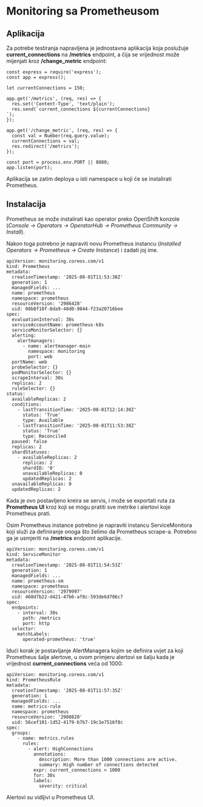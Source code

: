 # Monitoring sa Prometheusom

## Aplikacija
Za potrebe testiranja napravljena je jednostavna aplikacija koja poslužuje **current_connections** na **/metrics** endpoint, a čija se vrijednost može mijenjati kroz **/change_metric** endpoint:

```
const express = require('express');
const app = express();

let currentConnections = 150;

app.get('/metrics', (req, res) => {
  res.set('Content-Type', 'text/plain');
  res.send(`current_connections ${currentConnections}
`);
});

app.get('/change_metric', (req, res) => {
  const val = Number(req.query.value);
  currentConnections = val;
  res.redirect('/metrics');
});

const port = process.env.PORT || 8080;
app.listen(port);
```
Aplikacija se zatim deploya u isti namespace u koji će se instalirati Prometheus.

## Instalacija
Prometheus se može instalirati kao operator preko OpenShift konzole (*Console -> Operators -> OperatorHub -> Prometheus Community -> Install*).

Nakon toga potrebno je napraviti novu Prometheus instancu (*Installed Operators -> Prometheus -> Create Instance*) i zadati joj ime. 
```
apiVersion: monitoring.coreos.com/v1
kind: Prometheus
metadata:
  creationTimestamp: '2025-08-01T11:53:38Z'
  generation: 1
  managedFields: ...
  name: prometheus
  namespace: prometheus
  resourceVersion: '2986428'
  uid: 08b8f10f-8da9-48d0-9844-f23a20716bee
spec:
  evaluationInterval: 30s
  serviceAccountName: prometheus-k8s
  serviceMonitorSelector: {}
  alerting:
    alertmanagers:
      - name: alertmanager-main
        namespace: monitoring
        port: web
  portName: web
  probeSelector: {}
  podMonitorSelector: {}
  scrapeInterval: 30s
  replicas: 2
  ruleSelector: {}
status:
  availableReplicas: 2
  conditions:
    - lastTransitionTime: '2025-08-01T12:14:30Z'
      status: 'True'
      type: Available
    - lastTransitionTime: '2025-08-01T11:53:38Z'
      status: 'True'
      type: Reconciled
  paused: false
  replicas: 2
  shardStatuses:
    - availableReplicas: 2
      replicas: 2
      shardID: '0'
      unavailableReplicas: 0
      updatedReplicas: 2
  unavailableReplicas: 0
  updatedReplicas: 2
```
Kada je ovo postavljeno kreira se servis, i može se exportati ruta za **Prometheus UI** kroz koji se mogu pratiti sve metrike i alertovi koje Prometheus prati.

Osim Prometheus instance potrebno je napraviti instancu ServiceMonitora koji služi za definiranje onoga što želimo da Prometheus scrape-a. Potrebno ga je usmjeriti na **/metrics** endpoint aplikacije.

```
apiVersion: monitoring.coreos.com/v1
kind: ServiceMonitor
metadata:
  creationTimestamp: '2025-08-01T11:54:53Z'
  generation: 1
  managedFields: ...
  name: prometheus-sm
  namespace: prometheus
  resourceVersion: '2979997'
  uid: 460d7b22-d421-47b6-af8c-593de6d706c7
spec:
  endpoints:
    - interval: 30s
      path: /metrics
      port: http
  selector:
    matchLabels:
      operated-prometheus: 'true'
```

Idući korak je postavljanje AlertManagera kojim se definira uvjet za koji Prometheus šalje alertove, u ovom primjeru alertovi se šalju kada je vrijednost **current_connections** veća od 1000:

```
apiVersion: monitoring.coreos.com/v1
kind: PrometheusRule
metadata:
  creationTimestamp: '2025-08-01T11:57:35Z'
  generation: 1
  managedFields: ...
  name: metrics-rule
  namespace: prometheus
  resourceVersion: '2980820'
  uid: 56cef101-1d52-4179-b7b7-19c1e7516f8c
spec:
  groups:
    - name: metrics.rules
      rules:
        - alert: HighConnections
          annotations:
            description: More than 1000 connections are active.
            summary: High number of connections detected
          expr: current_connections > 1000
          for: 30s
          labels:
            severity: critical
```

Alertovi su vidljivi u Prometheus UI.